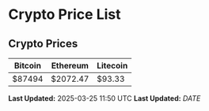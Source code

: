 # Crypto Price List

## Crypto Prices
| Bitcoin | Ethereum | Litecoin |
| ------- | -------- | -------- |
| $87494 | $2072.47 | $93.33 |
**Last Updated:** 2025-03-25 11:50 UTC
**Last Updated:** $DATE$
